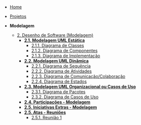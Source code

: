 <!-- docs/_sidebar.md -->

- [Home](/docs)
- [Projetos](/docs/Projeto/Projeto.md)

- **Modelagem**
  - [2. Desenho de Software (Modelagem)](/docs/Modelagem/2.Modelagem.md)
    - [**2.1. Modelagem UML Estática**](/docs/Modelagem/2.1.ModelagemEstatica.md)
      - [2.1.1. Diagrama de Classes](/Modelagem/2.1.1.DiagramaClasse.md)
      - [2.1.2. Diagrama de Componentes](/Modelagem/2.1.2.DiagramaComponentes.md)
      - [2.1.3. Diagrama de Implementação](/Modelagem/2.1.3.DiagramaImplementacao.md)
    - [**2.2. Modelagem UML Dinâmica**](/docs/Modelagem/2.2.ModelagemDinamica.md)
      - [2.2.1. Diagrama de Sequência](/Modelagem/2.2.1.DiagramaSequencia.md)
      - [2.2.2. Diagrama de Atividades](/Modelagem/2.2.2.DiagramaAtividades.md)
      - [2.2.3. Diagrama de Comunicação/Colaboração](/Modelagem/2.2.3.DiagramaComunicacao.md)
      - [2.2.4. Diagrama de Estados](/Modelagem/2.2.4.DiagramaEstados.md)
    - [**2.3. Modelagem UML Organizacional ou Casos de Uso**](/docs/Modelagem/2.3.ModelagemOrganizacionalCasosDeUso.md)
      - [2.3.1.  Diagrama de Pacotes](/Modelagem/2.3.1.DiagramaPacotes.md)
      - [2.3.2.  Diagrama de Casos de Uso](/Modelagem/2.3.2.DiagramaCasosdeUso.md)
    - [**2.4. Participações - Modelagem**](/Modelagem/2.4.ParticipacoesModelagem.md)
    - [**2.5. Iniciativas Extras - Modelagem**](/docs/Modelagem/2.5.IniciativasExtras.md)
    - [**2.5. Atas - Reuniões**](/docs/Modelagem/2.5.IniciativasExtras.md)
      - [2.5.1. Reunião 1](/Modelagem/2.5.1.reuniao1.md)
